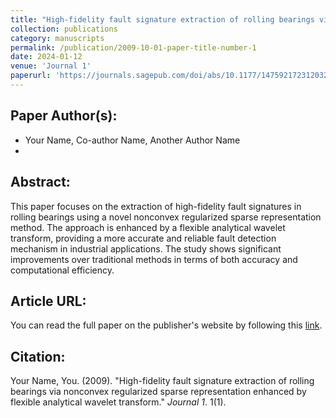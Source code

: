 ```yaml
---
title: "High-fidelity fault signature extraction of rolling bearings via nonconvex regularized sparse representation enhanced by flexible analytical wavelet transform"
collection: publications
category: manuscripts
permalink: /publication/2009-10-01-paper-title-number-1
date: 2024-01-12
venue: 'Journal 1'
paperurl: 'https://journals.sagepub.com/doi/abs/10.1177/14759217231203240'
---
```

## Paper Author(s):
- Your Name, Co-author Name, Another Author Name
-

## Abstract:
This paper focuses on the extraction of high-fidelity fault signatures in rolling bearings using a novel nonconvex regularized sparse representation method. The approach is enhanced by a flexible analytical wavelet transform, providing a more accurate and reliable fault detection mechanism in industrial applications. The study shows significant improvements over traditional methods in terms of both accuracy and computational efficiency.

## Article URL:
You can read the full paper on the publisher's website by following this [link](https://journals.sagepub.com/doi/abs/10.1177/14759217231203240).

## Citation:
Your Name, You. (2009). &quot;High-fidelity fault signature extraction of rolling bearings via nonconvex regularized sparse representation enhanced by flexible analytical wavelet transform.&quot; <i>Journal 1</i>. 1(1).
